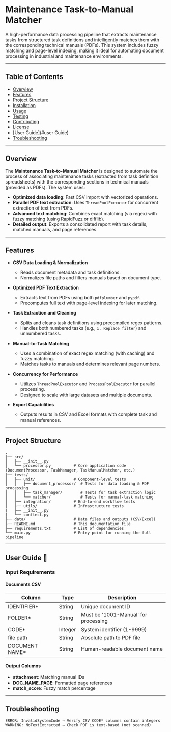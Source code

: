 # Maintenance Task-to-Manual Matcher

A high-performance data processing pipeline that extracts maintenance tasks from structured task definitions and intelligently matches them with the corresponding technical manuals (PDFs). This system includes fuzzy matching and page-level indexing, making it ideal for automating document processing in industrial and maintenance environments.

---

## Table of Contents

- [Overview](#overview)
- [Features](#features)
- [Project Structure](#project-structure)
- [Installation](#installation)
- [Usage](#usage)
- [Testing](#testing)
- [Contributing](#contributing)
- [License](#license)
- [User Guide](#user Guide)
- [Troubleshooting](#troubleshooting)

---

## Overview

The **Maintenance Task-to-Manual Matcher** is designed to automate the process of associating maintenance tasks (extracted from task definition spreadsheets) with the corresponding sections in technical manuals (provided as PDFs). The system uses:

- **Optimized data loading**: Fast CSV import with vectorized operations.
- **Parallel PDF text extraction**: Uses `ThreadPoolExecutor` for concurrent extraction of text from PDFs.
- **Advanced text matching**: Combines exact matching (via regex) with fuzzy matching (using RapidFuzz or difflib).
- **Detailed output**: Exports a consolidated report with task details, matched manuals, and page references.

---

## Features

- **CSV Data Loading & Normalization**
  - Reads document metadata and task definitions.
  - Normalizes file paths and filters manuals based on document type.

- **Optimized PDF Text Extraction**
  - Extracts text from PDFs using both `pdfplumber` and `pypdf`.
  - Precomputes full text with page-level indexing for later matching.

- **Task Extraction and Cleaning**
  - Splits and cleans task definitions using precompiled regex patterns.
  - Handles both numbered tasks (e.g., `1. Replace filter`) and unnumbered tasks.

- **Manual-to-Task Matching**
  - Uses a combination of exact regex matching (with caching) and fuzzy matching.
  - Matches tasks to manuals and determines relevant page numbers.

- **Concurrency for Performance**
  - Utilizes `ThreadPoolExecutor` and `ProcessPoolExecutor` for parallel processing.
  - Designed to scale with large datasets and multiple documents.

- **Export Capabilities**
  - Outputs results in CSV and Excel formats with complete task and manual references.

---

## Project Structure

```plaintext
.
├── src/
│   ├── __init__.py
│   └── processor.py          # Core application code (DocumentProcessor, TaskManager, TaskManualMatcher, etc.)
├── tests/
│   ├── unit/                 # Component-level tests
│   │   ├── document_processor/  # Tests for data loading & PDF processing
│   │   ├── task_manager/        # Tests for task extraction logic
│   │   └── matcher/             # Tests for manual-task matching
│   ├── integration/          # End-to-end workflow tests
│   ├── utils/                # Infrastructure tests
|   ├── __init__.py
|   └── conftest.py
├── data/                     # Data files and outputs (CSV/Excel)
├── README.md                 # This documentation file
├── requirements.txt          # List of dependencies
└── main.py                   # Entry point for running the full pipeline
```

---

## User Guide 📖

### Input Requirements
#### Documents CSV
| Column | Type | Description |
|--------|------|-------------|
| IDENTIFIER* | String | Unique document ID |
| FOLDER* | String | Must be '1001-Manual' for processing |
| CODE* | Integer | System identifier (1-9999) |
| file path | String | Absolute path to PDF file |
| DOCUMENT NAME* | String | Human-readable document name |

#### Output Columns
- **attachment**: Matching manual IDs
- **DOC_NAME_PAGE**: Formatted page references
- **match_score**: Fuzzy match percentage

---

## Troubleshooting
```text
ERROR: InvalidSystemCode → Verify CSV CODE* columns contain integers
WARNING: NoTextExtracted → Check PDF is text-based (not scanned)